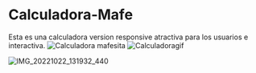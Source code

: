 # Calculadora-Mafe
Esta es una calculadora version responsive 
atractiva para los usuarios e interactiva.
![Calculadora mafesita](https://user-images.githubusercontent.com/116750999/204414597-acc10f74-de12-4c6e-aebc-6aa4d6417da2.png)
![Calculadoragif](https://user-images.githubusercontent.com/116750999/212441301-6273414f-6bbc-4c88-a5e7-f8a2fb748993.gif)




![IMG_20221022_131932_440](https://user-images.githubusercontent.com/116750999/217895729-10a5baf8-52af-4983-8d58-85a8625a540a.jpg)

